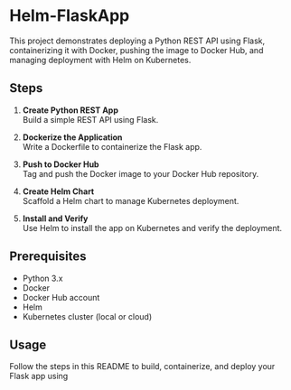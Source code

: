 # Helm-FlaskApp

This project demonstrates deploying a Python REST API using Flask, containerizing it with Docker, pushing the image to Docker Hub, and managing deployment with Helm on Kubernetes.

## Steps

1. **Create Python REST App**  
   Build a simple REST API using Flask.

2. **Dockerize the Application**  
   Write a Dockerfile to containerize the Flask app.

3. **Push to Docker Hub**  
   Tag and push the Docker image to your Docker Hub repository.

4. **Create Helm Chart**  
   Scaffold a Helm chart to manage Kubernetes deployment.

5. **Install and Verify**  
   Use Helm to install the app on Kubernetes and verify the deployment.

## Prerequisites

- Python 3.x
- Docker
- Docker Hub account
- Helm
- Kubernetes cluster (local or cloud)

## Usage

Follow the steps in this README to build, containerize, and deploy your Flask app using